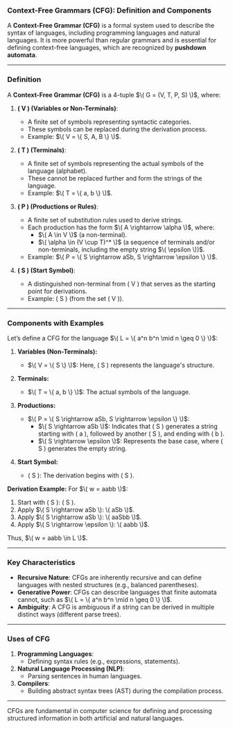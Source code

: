 ### **Context-Free Grammars (CFG): Definition and Components**

A **Context-Free Grammar (CFG)** is a formal system used to describe the syntax of languages, including programming languages and natural languages. It is more powerful than regular grammars and is essential for defining context-free languages, which are recognized by **pushdown automata**.

---

### **Definition**
A **Context-Free Grammar (CFG)** is a 4-tuple $\( G = (V, T, P, S) \)$, where:

1. **\( V \) (Variables or Non-Terminals)**:
   - A finite set of symbols representing syntactic categories.
   - These symbols can be replaced during the derivation process.
   - Example: $\( V = \{ S, A, B \} \)$.

2. **\( T \) (Terminals)**:
   - A finite set of symbols representing the actual symbols of the language (alphabet).
   - These cannot be replaced further and form the strings of the language.
   - Example: $\( T = \{ a, b \} \)$.

3. **\( P \) (Productions or Rules)**:
   - A finite set of substitution rules used to derive strings.
   - Each production has the form $\( A \rightarrow \alpha \)$, where:
     - $\( A \in V \)$ (a non-terminal).
     - $\( \alpha \in (V \cup T)^* \)$ (a sequence of terminals and/or non-terminals, including the empty string $\( \epsilon \))$.
   - Example: $\( P = \{ S \rightarrow aSb, S \rightarrow \epsilon \} \)$.

4. **\( S \) (Start Symbol)**:
   - A distinguished non-terminal from \( V \) that serves as the starting point for derivations.
   - Example: \( S \) (from the set \( V \)).

---

### **Components with Examples**

Let’s define a CFG for the language $\( L = \{ a^n b^n \mid n \geq 0 \} \)$:

1. **Variables (Non-Terminals):**
   - $\( V = \{ S \} \)$: Here, \( S \) represents the language's structure.

2. **Terminals:**
   - $\( T = \{ a, b \} \)$: The actual symbols of the language.

3. **Productions:**
   - $\( P = \{ S \rightarrow aSb, S \rightarrow \epsilon \} \)$:
     - $\( S \rightarrow aSb \)$: Indicates that \( S \) generates a string starting with \( a \), followed by another \( S \), and ending with \( b \).
     - $\( S \rightarrow \epsilon \)$: Represents the base case, where \( S \) generates the empty string.

4. **Start Symbol:**
   - \( S \): The derivation begins with \( S \).

**Derivation Example:**
For $\( w = aabb \)$:
1. Start with \( S \): \( S \).
2. Apply $\( S \rightarrow aSb \): \( aSb \)$.
3. Apply $\( S \rightarrow aSb \): \( aaSbb \)$.
4. Apply $\( S \rightarrow \epsilon \): \( aabb \)$.

Thus, $\( w = aabb \in L \)$.

---

### **Key Characteristics**
- **Recursive Nature**: CFGs are inherently recursive and can define languages with nested structures (e.g., balanced parentheses).
- **Generative Power**: CFGs can describe languages that finite automata cannot, such as $\( L = \{ a^n b^n \mid n \geq 0 \} \)$.
- **Ambiguity**: A CFG is ambiguous if a string can be derived in multiple distinct ways (different parse trees).

---

### **Uses of CFG**
1. **Programming Languages**:
   - Defining syntax rules (e.g., expressions, statements).
2. **Natural Language Processing (NLP)**:
   - Parsing sentences in human languages.
3. **Compilers**:
   - Building abstract syntax trees (AST) during the compilation process.

---

CFGs are fundamental in computer science for defining and processing structured information in both artificial and natural languages.
